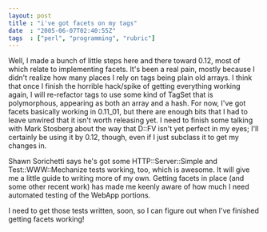 ```yaml
---
layout: post
title : "i've got facets on my tags"
date  : "2005-06-07T02:40:55Z"
tags  : ["perl", "programming", "rubric"]
---
```

Well, I made a bunch of little steps here and there toward 0.12, most of which relate to implementing facets.  It's been a real pain, mostly because I didn't realize how many places I rely on tags being plain old arrays.  I think that once I finish the horrible hack/spike of getting everything working again, I will re-refactor tags to use some kind of TagSet that is polymorphous, appearing as both an array and a hash.  For now, I've got facets basically working in 0.11_01, but there are enough bits that I had to leave unwired that it isn't worth releasing yet.  I need to finish some talking with Mark Stosberg about the way that D::FV isn't yet perfect in my eyes; I'll certainly be using it by 0.12, though, even if I just subclass it to get my changes in.

Shawn Sorichetti says he's got some HTTP::Server::Simple and Test::WWW::Mechanize tests working, too, which is awesome.  It will give me a little guide to writing more of my own.  Getting facets in place (and some other recent work) has made me keenly aware of how much I need automated testing of the WebApp portions.

I need to get those tests written, soon, so I can figure out when I've finished getting facets working! 
